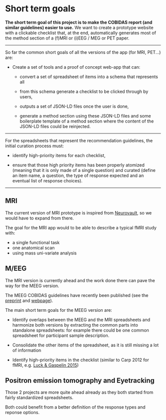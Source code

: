 # Short term goals

**The short term goal of this project is to make the COBIDAS report (and similar
guidelines) easier to use.** We want to create a prototype website with a
clickable checklist that, at the end, automatically generates most of the method
section of a (f)MRI or (i)EEG / MEG or PET paper.

---

So far the common short goals of all the versions of the app (for MRI, PET...)
are:

-   Create a set of tools and a proof of concept web-app that can:

    -   convert a set of spreadsheet of items into a schema that represents all
       
    -   from this schema generate a checklist to be clicked through by users,
    
    -   outputs a set of JSON-LD files once the user is done,

    -   generate a method section using these JSON-LD files and some boilerplate
        template of a method section where the content of the JSON-LD files
        could be reinjected.

---

For the spreadsheets that represent the recommendation guidelines, the initial
curation process must:

-   identify high-priority items for each checklist,

-   ensure that those high priority items has been properly atomized (meaning
    that it is only made of a single question) and curated (define an item name,
    a question, the type of response expected and an eventual list of response
    choices).

<!-- TODO  Add link to spreadsheet doc -->

---

## MRI

The current version of MRI prototype is inspired from
[Neurovault](https://neurovault.org/), so we would have to expand from there.

The goal for the MRI app would to be able to describe a typical fMRI study with:

-   a single functional task
-   one anatomical scan
-   using mass uni-variate analysis

## M/EEG

The MRI version is currently ahead and the work done there can pave the way for
the MEEG version.

The MEEG COBIDAS guidelines have recently been published (see the
[preprint](https://osf.io/a8dhx/) and
[webpage](https://cobidasmeeg.wordpress.com/)).

The main short term goals for the MEEG version are:

-   Identify overlaps between the MEEG and the MRI spreadsheets and harmonize
    both versions by extracting the common parts into standalone spreadsheets:
    for example there could be one common spreadsheet for participant sample
    description.

-   Consolidate the other items of the spreadsheet, as it is still missing a lot
    of information

-   Identify high-priority items in the checklist (similar to Carp 2012 for
    fMRI, e.g.
    [Luck & Gaspelin 2015](https://doi.org/10.1111/psyp.12639))

## Positron emission tomography and Eyetracking

Those 2 projects are more quite ahead already as they both started from fairly
standardized spreadsheets.

Both could benefit from a better definition of the response types and reponse
options.
